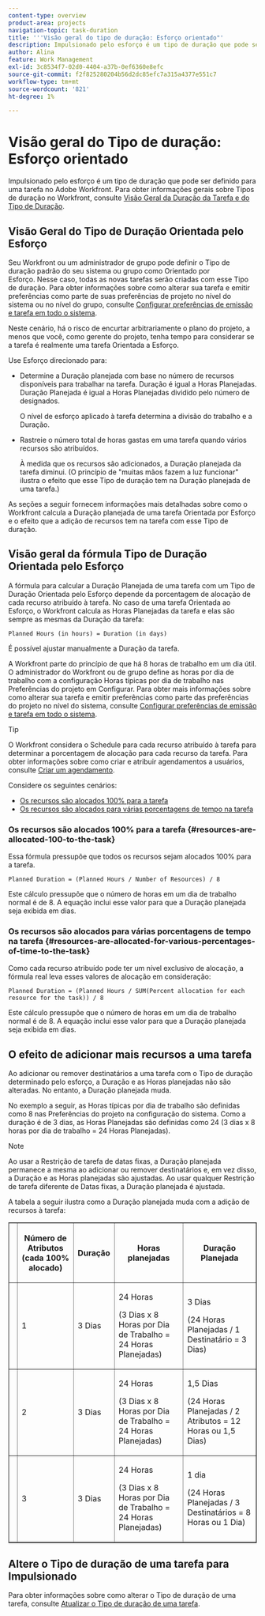 ```yaml
---
content-type: overview
product-area: projects
navigation-topic: task-duration
title: '''Visão geral do tipo de duração: Esforço orientado"'
description: Impulsionado pelo esforço é um tipo de duração que pode ser definido para uma tarefa no Adobe Workfront. Para obter informações gerais sobre Tipos de duração no Workfront, consulte Visão geral da duração da tarefa e Tipo de duração.
author: Alina
feature: Work Management
exl-id: 3c8534f7-02d0-4404-a37b-0ef6360e8efc
source-git-commit: f2f825280204b56d2dc85efc7a315a4377e551c7
workflow-type: tm+mt
source-wordcount: '821'
ht-degree: 1%

---
```


# Visão geral do Tipo de duração: Esforço orientado

Impulsionado pelo esforço é um tipo de duração que pode ser definido para uma tarefa no Adobe Workfront. Para obter informações gerais sobre Tipos de duração no Workfront, consulte [Visão Geral da Duração da Tarefa e do Tipo de Duração](../../../manage-work/tasks/taskdurtn/task-duration-and-duration-type.md).

## Visão Geral do Tipo de Duração Orientada pelo Esforço

Seu Workfront ou um administrador de grupo pode definir o Tipo de duração padrão do seu sistema ou grupo como Orientado por Esforço. Nesse caso, todas as novas tarefas serão criadas com esse Tipo de duração. Para obter informações sobre como alterar sua tarefa e emitir preferências como parte de suas preferências de projeto no nível do sistema ou no nível do grupo, consulte [Configurar preferências de emissão e tarefa em todo o sistema](../../../administration-and-setup/set-up-workfront/configure-system-defaults/set-task-issue-preferences.md).

Neste cenário, há o risco de encurtar arbitrariamente o plano do projeto, a menos que você, como gerente do projeto, tenha tempo para considerar se a tarefa é realmente uma tarefa Orientada a Esforço.

Use Esforço direcionado para:

* Determine a Duração planejada com base no número de recursos disponíveis para trabalhar na tarefa. Duração é igual a Horas Planejadas. Duração Planejada é igual a Horas Planejadas dividido pelo número de designados.

   O nível de esforço aplicado à tarefa determina a divisão do trabalho e a Duração.

* Rastreie o número total de horas gastas em uma tarefa quando vários recursos são atribuídos.

   À medida que os recursos são adicionados, a Duração planejada da tarefa diminui. (O princípio de &quot;muitas mãos fazem a luz funcionar&quot; ilustra o efeito que esse Tipo de duração tem na Duração planejada de uma tarefa.)

As seções a seguir fornecem informações mais detalhadas sobre como o Workfront calcula a Duração planejada de uma tarefa Orientada por Esforço e o efeito que a adição de recursos tem na tarefa com esse Tipo de duração.

## Visão geral da fórmula Tipo de Duração Orientada pelo Esforço

A fórmula para calcular a Duração Planejada de uma tarefa com um Tipo de Duração Orientada pelo Esforço depende da porcentagem de alocação de cada recurso atribuído à tarefa. No caso de uma tarefa Orientada ao Esforço, o Workfront calcula as Horas Planejadas da tarefa e elas são sempre as mesmas da Duração da tarefa:

```
Planned Hours (in hours) = Duration (in days)
```

É possível ajustar manualmente a Duração da tarefa.

A Workfront parte do princípio de que há 8 horas de trabalho em um dia útil. O administrador do Workfront ou de grupo define as horas por dia de trabalho com a configuração Horas típicas por dia de trabalho nas Preferências do projeto em Configurar. Para obter mais informações sobre como alterar sua tarefa e emitir preferências como parte das preferências do projeto no nível do sistema, consulte [Configurar preferências de emissão e tarefa em todo o sistema](../../../administration-and-setup/set-up-workfront/configure-system-defaults/set-task-issue-preferences.md).

>[!TIP]
>
>O Workfront considera o Schedule para cada recurso atribuído à tarefa para determinar a porcentagem de alocação para cada recurso da tarefa. Para obter informações sobre como criar e atribuir agendamentos a usuários, consulte [Criar um agendamento](../../../administration-and-setup/set-up-workfront/configure-timesheets-schedules/create-schedules.md).

Considere os seguintes cenários:

* [Os recursos são alocados 100% para a tarefa](#resources-are-allocated-100-to-the-task)
* [Os recursos são alocados para várias porcentagens de tempo na tarefa](#resources-are-allocated-for-various-percentages-of-time-to-the-task)

### Os recursos são alocados 100% para a tarefa {#resources-are-allocated-100-to-the-task}

Essa fórmula pressupõe que todos os recursos sejam alocados 100% para a tarefa.

```
Planned Duration = (Planned Hours / Number of Resources) / 8
```

Este cálculo pressupõe que o número de horas em um dia de trabalho normal é de 8. A equação inclui esse valor para que a Duração planejada seja exibida em dias.

### Os recursos são alocados para várias porcentagens de tempo na tarefa {#resources-are-allocated-for-various-percentages-of-time-to-the-task}

Como cada recurso atribuído pode ter um nível exclusivo de alocação, a fórmula real leva esses valores de alocação em consideração:

```
Planned Duration = (Planned Hours / SUM(Percent allocation for each resource for the task)) / 8
```

Este cálculo pressupõe que o número de horas em um dia de trabalho normal é de 8. A equação inclui esse valor para que a Duração planejada seja exibida em dias.

## O efeito de adicionar mais recursos a uma tarefa

Ao adicionar ou remover destinatários a uma tarefa com o Tipo de duração determinado pelo esforço, a Duração e as Horas planejadas não são alteradas. No entanto, a Duração planejada muda.

No exemplo a seguir, as Horas típicas por dia de trabalho são definidas como 8 nas Preferências do projeto na configuração do sistema. Como a duração é de 3 dias, as Horas Planejadas são definidas como 24 (3 dias x 8 horas por dia de trabalho = 24 Horas Planejadas).

>[!NOTE]
>
>Ao usar a Restrição de tarefa de datas fixas, a Duração planejada permanece a mesma ao adicionar ou remover destinatários e, em vez disso, a Duração e as Horas planejadas são ajustadas. Ao usar qualquer Restrição de tarefa diferente de Datas fixas, a Duração planejada é ajustada.

A tabela a seguir ilustra como a Duração planejada muda com a adição de recursos à tarefa:

<table border="1" cellspacing="15" cellpadding="1"> 
 <col> 
 <col> 
 <col> 
 <col> 
 <col> 
 <thead> 
  <tr> 
   <th> </th> 
   <th> <p><strong>Número de Atributos (cada 100% alocado)</strong> </p> </th> 
   <th> <p><strong>Duração</strong> </p> </th> 
   <th> <p><strong>Horas planejadas</strong> </p> </th> 
   <th><strong>Duração Planejada</strong> </th> 
  </tr> 
 </thead> 
 <tbody> 
  <tr> 
   <td> </td> 
   <td> <p>1</p> </td> 
   <td> <p>3 Dias</p> </td> 
   <td> <p>24 Horas</p> <p>(3 Dias x 8 Horas por Dia de Trabalho = 24 Horas Planejadas)</p> </td> 
   <td> <p>3 Dias</p> <p>(24 Horas Planejadas / 1 Destinatário = 3 Dias)</p> </td> 
  </tr> 
  <tr> 
   <td> </td> 
   <td> <p>2</p> </td> 
   <td> <p>3 Dias</p> </td> 
   <td> <p>24 Horas</p> <p>(3 Dias x 8 Horas por Dia de Trabalho = 24 Horas Planejadas)</p> </td> 
   <td> <p>1,5 Dias</p> <p>(24 Horas Planejadas / 2 Atributos = 12 Horas ou 1,5 Dias)</p> </td> 
  </tr> 
  <tr> 
   <td> </td> 
   <td> <p>3</p> </td> 
   <td> <p>3 Dias</p> </td> 
   <td> <p>24 Horas</p> <p>(3 Dias x 8 Horas por Dia de Trabalho = 24 Horas Planejadas)</p> </td> 
   <td> <p>1 dia</p> <p>(24 Horas Planejadas / 3 Destinatários = 8 Horas ou 1 Dia)</p> </td> 
  </tr> 
 </tbody> 
</table>

## Altere o Tipo de duração de uma tarefa para Impulsionado

Para obter informações sobre como alterar o Tipo de duração de uma tarefa, consulte [Atualizar o Tipo de duração de uma tarefa](../../../manage-work/tasks/taskdurtn/update-duration-type-of-task.md).

<!--
<p data-mc-conditions="QuicksilverOrClassic.Draft mode">(NOTE: replaced with new article linked above)</p>
-->

<!--
<ol data-mc-conditions="QuicksilverOrClassic.Draft mode">
<li value="1">Go to a task for which you want to change the Duration Type.</li>
<li value="2"> <p data-mc-conditions="QuicksilverOrClassic.Quicksilver">Click <strong>Task Details</strong> in the left panel, then in the Overview area click <strong>Duration Type</strong>. </p> </li>
<li value="3"> <p>Select <strong>Effort Driven</strong> from the drop-down menu.</p> </li>
<li value="4">Click <strong>Save</strong><strong>Changes</strong>.</li>
</ol>
-->
